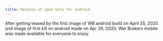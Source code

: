 ```yaml
---
title: Release of open beta for android
---
```


After getting teased by the first image of WB android build on April 25, 2020 and image of first kill on android made on Apr 26, 2020, War Brokers mobile was made available for everyone to enjoy.
